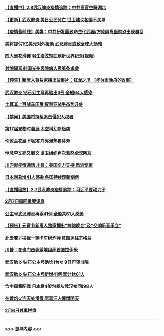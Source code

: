 #### [【直播中】2.8武汉肺炎疫情追踪：中共高官空降湖北](../pages/prog202/a102772618.md?t=02082302) 
#### [【更新】武汉肺炎 美日公民死亡 世卫建议各国不买单](../pages/prog202/a102770740.md?t=02082302) 
#### [【疫情最前线】美媒：中共研发最致命生化武器/方舱隔离医院恐出现暴乱](../pages/prog202/a102772439.md?t=02082302) 
#### [美将提供1亿美元对外援助 武汉肺炎或致全球大劫难](../pages/prog202/a102772361.md?t=02082302) 
#### [四大洲花滑赛 羽生结弦短曲刷新世界纪录(视频)](../pages/prog202/a102772341.md?t=02082302) 
#### [封院隔离 韩国光州医院病人丢纸条求救](../pages/prog202/a102772282.md?t=02082302) 
#### [【预告】新唐人将独家播出故事片：红龙之爪 （华为孟晚舟的故事）](../pages/prog202/a102767728.md?t=02082302) 
#### [武汉肺炎 钻石公主号再验出3例 全船64人感染](../pages/prog202/a102771726.md?t=02082302) 
#### [土耳其上百战车压境 叙利亚战争态势升级](../pages/prog202/a102772132.md?t=02082302) 
#### [【禁闻】美国将持续追责侵犯人权者](../pages/prog202/a102772042.md?t=02082302) 
#### [第17届宠物时装展 太空科幻新趋势](../pages/prog202/a102772033.md?t=02082302) 
#### [伦敦兰花展 印尼花卉弥漫热带芬芳](../pages/prog202/a102772026.md?t=02082302) 
#### [悼念李文亮又删文 世卫组织再次惹怒全球网友](../pages/prog202/a102771968.md?t=02082302) 
#### [川习就疫情通话 川普：美国全力支持 愿派专家](../pages/prog202/a102771930.md?t=02082302) 
#### [日本游轮增41人感染 各国持续现新病例](../pages/prog202/a102771912.md?t=02082302) 
#### [【直播回放】2.7武汉肺炎疫情追踪：习近平要动刀子](../pages/prog202/a102771649.md?t=02082302) 
#### [2月7日国际重要讯息](../pages/prog202/a102771747.md?t=02082302) 
#### [公主号武汉肺炎再添41例 全船共61人感染](../pages/prog202/a102771703.md?t=02082302) 
#### [【预告】元宵节新唐人独家播出“神韵晚会”及“交响乐音乐会”](../pages/prog202/a102767674.md?t=02082302) 
#### [北爱警方拦截一辆卡车绑炸弹 意图运往苏格兰](../pages/prog202/a102771609.md?t=02082302) 
#### [川普：在也门击毙基地组织首脑拉伊米](../pages/prog202/a102771528.md?t=02082302) 
#### [武汉肺炎 钻石公主号确诊1台女 9日可望出院](../pages/prog202/a102771518.md?t=02082302) 
#### [武汉肺炎 钻石公主号新增41例 累计达61人](../pages/prog202/a102771486.md?t=02082302) 
#### [含中国籍配偶 日本第4架包机从武汉接回198人](../pages/prog202/a102771472.md?t=02082302) 
#### [在曾炮火连天处滑雪 阿富汗人憧憬明天](../pages/prog202/a102771290.md?t=02082302) 
#### [2月6日时事拼盘](../pages/prog202/a102771225.md?t=02082302) 

----
#### [ >>> 更早内容 <<< ](../indexes/prog202-earlier.md)
